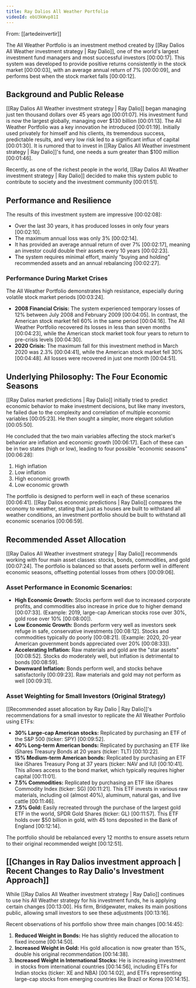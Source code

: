 ```yaml
---
title: Ray Dalios All Weather Portfolio
videoId: ebU3kWvp81I
---
```


From: [[artedeinvertir]] <br/> 

The All Weather Portfolio is an investment method created by [[Ray Dalios All Weather investment strategy | Ray Dalio]], one of the world's largest investment fund managers and most successful investors [00:00:17]. This system was developed to provide positive returns consistently in the stock market [00:00:03], with an average annual return of 7% [00:00:09], and performs best when the stock market falls [00:00:12].

## Background and Public Release
[[Ray Dalios All Weather investment strategy | Ray Dalio]] began managing just ten thousand dollars over 45 years ago [00:01:07]. His investment fund is now the largest globally, managing over $130 billion [00:01:13]. The All Weather Portfolio was a key innovation he introduced [00:01:19]. Initially used privately for himself and his clients, its tremendous success, predictable results, and very low risk led to a significant influx of capital [00:01:30]. It is rumored that to invest in [[Ray Dalios All Weather investment strategy | Ray Dalio]]'s fund, one needs a sum greater than $100 million [00:01:46].

Recently, as one of the richest people in the world, [[Ray Dalios All Weather investment strategy | Ray Dalio]] decided to make this system public to contribute to society and the investment community [00:01:51].

## Performance and Resilience
The results of this investment system are impressive [00:02:08]:
*   Over the last 30 years, it has produced losses in only four years [00:02:10].
*   The maximum annual loss was only 3% [00:02:14].
*   It has provided an average annual return of over 7% [00:02:17], meaning an investor could double their assets every 10 years [00:02:23].
*   The system requires minimal effort, mainly "buying and holding" recommended assets and an annual rebalancing [00:02:27].

### Performance During Market Crises
The All Weather Portfolio demonstrates high resistance, especially during volatile stock market periods [00:03:24].
*   **2008 Financial Crisis:** The system experienced temporary losses of 12% between July 2008 and February 2009 [00:04:05]. In contrast, the American stock market fell 60% in the same period [00:04:16]. The All Weather Portfolio recovered its losses in less than seven months [00:04:23], while the American stock market took four years to return to pre-crisis levels [00:04:30].
*   **2020 Crisis:** The maximum fall for this investment method in March 2020 was 2.3% [00:04:41], while the American stock market fell 30% [00:04:48]. All losses were recovered in just one month [00:04:51].

## Underlying Philosophy: The Four Economic Seasons
[[Ray Dalios market predictions | Ray Dalio]] initially tried to predict economic behavior to make investment decisions, but like many investors, he failed due to the complexity and correlation of multiple economic variables [00:05:23]. He then sought a simpler, more elegant solution [00:05:50].

He concluded that the two main variables affecting the stock market's behavior are inflation and economic growth [00:06:17]. Each of these can be in two states (high or low), leading to four possible "economic seasons" [00:06:28]:
1.  High inflation
2.  Low inflation
3.  High economic growth
4.  Low economic growth

The portfolio is designed to perform well in each of these scenarios [00:06:41]. [[Ray Dalios economic predictions | Ray Dalio]] compares the economy to weather, stating that just as houses are built to withstand all weather conditions, an investment portfolio should be built to withstand all economic scenarios [00:06:59].

## Recommended Asset Allocation
[[Ray Dalios All Weather investment strategy | Ray Dalio]] recommends working with four main asset classes: stocks, bonds, commodities, and gold [00:07:24]. The portfolio is balanced so that assets perform well in different economic seasons, offsetting potential losses from others [00:09:06].

### Asset Performance in Economic Scenarios:
*   **High Economic Growth:** Stocks perform well due to increased corporate profits, and commodities also increase in price due to higher demand [00:07:33]. (Example: 2019, large-cap American stocks rose over 30%, gold rose over 10% [00:08:00]).
*   **Low Economic Growth:** Bonds perform very well as investors seek refuge in safe, conservative investments [00:08:12]. Stocks and commodities typically do poorly [00:08:21]. (Example: 2020, 20-year American government bonds appreciated over 20% [00:08:33]).
*   **Accelerating Inflation:** Raw materials and gold are the "star assets" [00:08:52]. Stocks do moderately well, but inflation is detrimental to bonds [00:08:59].
*   **Downward Inflation:** Bonds perform well, and stocks behave satisfactorily [00:09:23]. Raw materials and gold may not perform as well [00:09:31].

### Asset Weighting for Small Investors (Original Strategy)
[[Recommended asset allocation by Ray Dalio | Ray Dalio]]'s recommendations for a small investor to replicate the All Weather Portfolio using ETFs:

*   **30% Large-cap American stocks:** Replicated by purchasing an ETF of the S&P 500 (ticker: SPY) [00:09:52].
*   **40% Long-term American bonds:** Replicated by purchasing an ETF like iShares Treasury Bonds at 20 years (ticker: TLT) [00:10:22].
*   **15% Medium-term American bonds:** Replicated by purchasing an ETF like iShares Treasury Pong at 37 years (ticker: NAV and IU) [00:10:41]. This allows access to the bond market, which typically requires higher capital [00:11:01].
*   **7.5% Commodities:** Replicated by purchasing an ETF like iShares Commodity Index (ticker: SG) [00:11:21]. This ETF invests in various raw materials, including oil (almost 40%), aluminum, natural gas, and live cattle [00:11:46].
*   **7.5% Gold:** Easily recreated through the purchase of the largest gold ETF in the world, SPDR Gold Shares (ticker: GL) [00:11:57]. This ETF holds over $50 billion in gold, with 45 tons deposited in the Bank of England [00:12:14].

The portfolio should be rebalanced every 12 months to ensure assets return to their original recommended weight [00:12:51].

## [[Changes in Ray Dalios investment approach | Recent Changes to Ray Dalio's Investment Approach]]
While [[Ray Dalios All Weather investment strategy | Ray Dalio]] continues to use his All Weather strategy for his investment funds, he is applying certain changes [00:13:00]. His firm, Bridgewater, makes its main positions public, allowing small investors to see these adjustments [00:13:16].

Recent observations of his portfolio show three main changes [00:14:45]:
1.  **Reduced Weight in Bonds:** He has slightly reduced the allocation to fixed income [00:14:50].
2.  **Increased Weight in Gold:** His gold allocation is now greater than 15%, double his original recommendation [00:14:38].
3.  **Increased Weight in International Stocks:** He is increasing investment in stocks from international countries [00:14:56], including ETFs for Indian stocks (ticker: XE and NBA) [00:14:02], and ETFs representing large-cap stocks from emerging countries like Brazil or Korea [00:14:15].